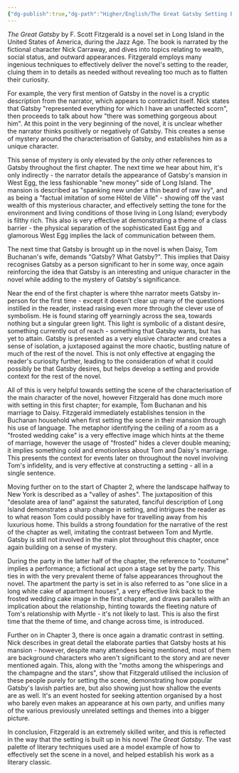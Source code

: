 ```yaml
---
{"dg-publish":true,"dg-path":"Higher/English/The Great Gatsby Setting Essay.md","dg-permalink":"english/the-great-gatsby-setting","permalink":"/english/the-great-gatsby-setting/"}
---
```



*The Great Gatsby* by F. Scott Fitzgerald is a novel set in Long Island in the United States of America, during the Jazz Age. The book is narrated by the fictional character Nick Carraway, and dives into topics relating to wealth, social status, and outward appearances. Fitzgerald employs many ingenious techniques to effectively deliver the novel's setting to the reader, cluing them in to details as needed without revealing too much as to flatten their curiosity.

For example, the very first mention of Gatsby in the novel is a cryptic description from the narrator, which appears to contradict itself. Nick states that Gatsby "represented everything for which I have an unaffected scorn", then proceeds to talk about how "there was something gorgeous about him". At this point in the very beginning of the novel, it is unclear whether the narrator thinks positively or negatively of Gatsby. This creates a sense of mystery around the characterisation of Gatsby, and establishes him as a unique character.

This sense of mystery is only elevated by the only other references to Gatsby throughout the first chapter. The next time we hear about him, it's only indirectly - the narrator details the appearance of Gatsby's mansion in West Egg, the less fashionable "new money" side of Long Island. The mansion is described as "spanking new under a thin beard of raw ivy", and as being a "factual imitation of some Hôtel de Ville" - showing off the vast wealth of this mysterious character, and effectively setting the tone for the environment and living conditions of those living in Long Island; everybody is filthy rich. This also is very effective at demonstrating a theme of a class barrier - the physical separation of the sophisticated East Egg and glamorous West Egg implies the lack of communication between them.

The next time that Gatsby is brought up in the novel is when Daisy, Tom Buchanan's wife, demands "Gatsby? What Gatsby?". This implies that Daisy recognises Gatsby as a person significant to her in some way, once again reinforcing the idea that Gatsby is an interesting and unique character in the novel while adding to the mystery of Gatsby's significance.

Near the end of the first chapter is where thhe narrator meets Gatsby in-person for the first time - except it doesn't clear up many of the questions instilled in the reader, instead raising even more through the clever use of symbolism. He is found staring off yearningly across the sea, towards nothing but a singular green light. This light is symbolic of a distant desire, something currently out of reach - something that Gatsby wants, but has yet to attain. Gatsby is presented as a very elusive character and creates a sense of isolation, a juxtaposed against the more chaotic, bustling nature of much of the rest of the novel. This is not only effective at engaging the reader's curiosity further, leading to the consideration of what it could possibly be that Gatsby desires, but helps develop a setting and provide context for the rest of the novel.

All of this is very helpful towards setting the scene of the characterisation of the main character of the novel, however Fitzgerald has done much more with setting in this first chapter; for example, Tom Buchanan and his marriage to Daisy. Fitzgerald immediately establishes tension in the Buchanan household when first setting the scene in their mansion through his use of language. The metaphor identifying the ceiling of a room as a "frosted wedding cake" is a very effective image which hints at the theme of marriage, however the usage of "frosted" hides a clever double meaning; it implies something cold and emotionless about Tom and Daisy's marriage. This presents the context for events later on throughout the novel involving Tom's infidelity, and is very effective at constructing a setting - all in a single sentence.

Moving further on to the start of Chapter 2, where the landscape halfway to New York is described as a "valley of ashes". The juxtaposition of this "desolate area of land" against the saturated, fanciful description of Long Island demonstrates a sharp change in setting, and intrigues the reader as to what reason Tom could possibly have for travelling away from his luxurious home. This builds a strong foundation for the narrative of the rest of the chapter as well, imitating the contrast between Tom and Myrtle. Gatsby is still not involved in the main plot throughout this chapter, once again building on a sense of mystery.

During the party in the latter half of the chapter, the reference to "costume" implies a performance; a fictional act upon a stage set by the party. This ties in with the very prevalent theme of false appearances throughout the novel. The apartment the party is set in is also referred to as "one slice in a long white cake of apartment houses", a very effective link back to the frosted wedding cake image in the first chapter, and draws parallels with an implication about the relationship, hinting towards the fleeting nature of Tom's relationship with Myrtle - it's not likely to last. This is also the first time that the theme of time, and change across time, is introduced.

Further on in Chapter 3, there is once again a dramatic contrast in setting. Nick describes in great detail the elaborate parties that Gatsby hosts at his mansion - however, despite many attendees being mentioned, most of them are background characters who aren't significant to the story and are never mentioned again. This, along with the "moths among the whisperings and the champagne and the stars", show that Fitzgerald utilised the inclusion of these people purely for setting the scene, demonstrating how popular Gatsby's lavish parties are, but also showing just how shallow the events are as well. It's an event hosted for seeking attention organised by a host who barely even makes an appearance at his own party, and unifies many of the various previously unrelated settings and themes into a bigger picture.

In conclusion, Fitzgerald is an extremely skilled writer, and this is reflected in the way that the setting is built up in his novel *The Great Gatsby*. The vast palette of literary techniques used are a model example of how to effectively set the scene in a novel, and helped establish his work as a literary classic.
